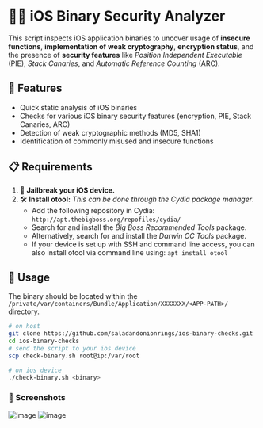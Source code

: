 # 🕵️‍♂️ iOS Binary Security Analyzer

This script inspects iOS application binaries to uncover usage of **insecure functions**, **implementation of weak cryptography**, **encryption status**, and the presence of **security features** like *Position Independent Executable* (PIE), *Stack Canaries*, and *Automatic Reference Counting* (ARC). 

## 🌟 Features
* Quick static analysis of iOS binaries
* Checks for various iOS binary security features (encryption, PIE, Stack Canaries, ARC)
* Detection of weak cryptographic methods (MD5, SHA1)
* Identification of commonly misused and insecure functions

## 📋 Requirements

1. 📲 **Jailbreak your iOS device.**
2. 🛠️ **Install otool:** *This can be done through the Cydia package manager*. 
   - Add the following repository in Cydia: `http://apt.thebigboss.org/repofiles/cydia/`
   - Search for and install the *Big Boss Recommended Tools* package.
   - Alternatively, search for and install the *Darwin CC Tools* package.
   - If your device is set up with SSH and command line access, you can also install otool via command line using: `apt install otool`

## 🚀 Usage 

The binary should be located within the `/private/var/containers/Bundle/Application/XXXXXXX/<APP-PATH>/` directory.

```bash
# on host
git clone https://github.com/saladandonionrings/ios-binary-checks.git
cd ios-binary-checks
# send the script to your ios device
scp check-binary.sh root@ip:/var/root

# on ios device
./check-binary.sh <binary>
```

### 📸 Screenshots
![image](https://github.com/saladandonionrings/iOS-Binary-Security-Analyzer/assets/61053314/c9e5698a-7b12-43f5-ba47-f1a887ad57f4)
![image](https://github.com/saladandonionrings/iOS-Binary-Security-Analyzer/assets/61053314/b3e8dcf3-4445-48b8-b3fd-017e7af23886)



